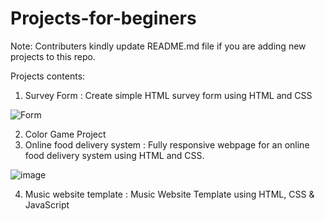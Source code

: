 # Projects-for-beginers

Note: Contributers kindly update README.md file if you are adding new projects to this repo.

Projects contents:

1. Survey Form : Create simple HTML survey form using HTML and CSS

![Form](https://user-images.githubusercontent.com/65610099/195149058-9fc0f5a1-c8db-4bc0-af21-701e30654576.JPG)

2. Color Game Project
3. Online food delivery system : Fully responsive webpage for an online food delivery system using HTML and CSS.

![image](https://user-images.githubusercontent.com/65610099/195156991-fd319463-af51-4880-968a-b4206f379ee1.png)

4. Music website template : Music Website Template using HTML, CSS & JavaScript



